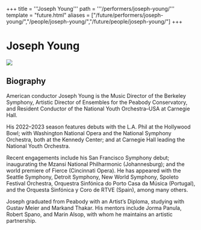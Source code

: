 +++
title = '''Joseph Young'''
path = '''/performers/joseph-young/'''
template = "future.html"
aliases = ["/future/performers/joseph-young/","/people/joseph-young/","/future/people/joseph-young/"]
+++

<h1>Joseph Young</h1>

<img class="speaker-photo" src="https://custom.cvent.com/C3A4539B19F74ABCB6FCE437F6BC0A74/files/event/910aaf2914d44586a56fbd0b3b2c31c0/3443782b108747eab8c989f9e3fc895f.jpeg">
<h2>Biography</h2>
<p>American conductor Joseph Young is the Music Director of the Berkeley Symphony, Artistic Director of Ensembles for the Peabody Conservatory, and Resident Conductor of the National Youth Orchestra–USA at Carnegie Hall.

His 2022–2023 season features debuts with the L.A. Phil at the Hollywood Bowl; with Washington
National Opera and the National Symphony Orchestra, both at the Kennedy Center; and at Carnegie Hall leading the National Youth Orchestra.

Recent engagements include his San Francisco Symphony debut; inaugurating the Mzansi National Philharmonic (Johannesburg); and the world premiere of Fierce (Cincinnati Opera). He has appeared with the Seattle Symphony, Detroit Symphony, New World Symphony, Spoleto Festival Orchestra, Orquestra Sinfónica do Porto Casa da Música (Portugal), and the Orquesta Sinfónica y Coro de RTVE (Spain), among many others.

Joseph graduated from Peabody with an Artist’s Diploma, studying with Gustav Meier and Markand Thakar. His mentors include Jorma Panula, Robert Spano, and Marin Alsop, with whom he maintains an artistic partnership.</p>


